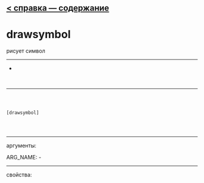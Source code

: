 [< справка — содержание](ceammc_lib.html)
---

# drawsymbol


рисует символ

---

-
<br>


---


```



[drawsymbol]


            
```

---
аргументы:

ARG_NAME: -<br>

---
свойства:


